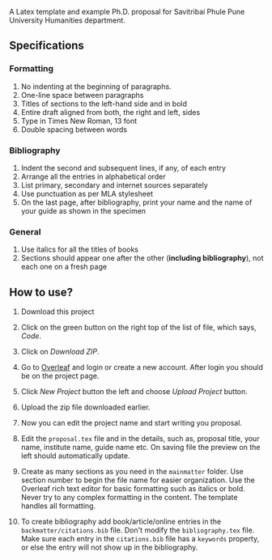 

A Latex template and example Ph.D. proposal for Savitribai Phule Pune University Humanities department.

Specifications
--------------

### Formatting

1. No indenting at the beginning of paragraphs.
2. One-line space between paragraphs
3. Titles of sections to the left-hand side and in bold
4. Entire draft aligned from both, the right and left, sides 
5. Type in Times New Roman, 13 font
6. Double spacing between words

### Bibliography

1. Indent the second and subsequent lines, if any, of each entry
2. Arrange all the entries in alphabetical order
3. List primary, secondary and internet sources separately
4. Use punctuation as per MLA stylesheet
5. On the last page, after bibliography, print your name and the name of your guide as shown in the specimen

### General

1. Use italics for all the titles of books
2. Sections should appear one after the other (**including bibliography**), not each one on a fresh page

How to use?
-----------

1. Download this project
  1. Click on the green button on the right top of the list of file, which says, _Code_.
  2. Click on _Download ZIP_.
  
2. Go to [Overleaf](https://www.overleaf.com/) and login or create a new account. After login you should be on the project page.
 
3. Click _New Project_ button the left and choose _Upload Project_ button.
 
4. Upload the zip file downloaded earlier.

5. Now you can edit the project name and start writing you proposal.

6. Edit the `proposal.tex` file and in the details, such as, proposal title, your name, institute name, guide name etc. On saving file the preview on the left should automatically update.

7. Create as many sections as you need in the `mainmatter` folder. Use section number to begin the file name for easier organization. Use the Overleaf rich text editor for basic formatting such as italics or bold. Never try to any complex formatting in the content. The template handles all formatting.

8. To create bibliography add book/article/online entries in the `backmatter/citations.bib` file. Don't modify the `bibliography.tex` file. Make sure each entry in the `citations.bib` file has a `keywords` property, or else the entry will not show up in the bibliography.
